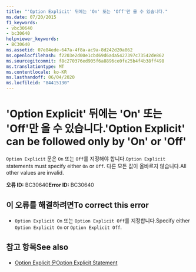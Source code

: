 ```yaml
---
title: "'Option Explicit' 뒤에는 'On' 또는 'Off'만 올 수 있습니다."
ms.date: 07/20/2015
f1_keywords:
- vbc30640
- bc30640
helpviewer_keywords:
- BC30640
ms.assetid: 07e84ede-647a-4f8a-ac9a-8d242d20a862
ms.openlocfilehash: f2203e2d00e1cbd69d6ada5427397c73542de862
ms.sourcegitcommit: f8c270376ed905f6a8896ce0fe25b4f4b38ff498
ms.translationtype: MT
ms.contentlocale: ko-KR
ms.lasthandoff: 06/04/2020
ms.locfileid: "84415130"
---
```

# <a name="option-explicit-can-be-followed-only-by-on-or-off"></a><span data-ttu-id="acc37-102">'Option Explicit' 뒤에는 'On' 또는 'Off'만 올 수 있습니다.</span><span class="sxs-lookup"><span data-stu-id="acc37-102">'Option Explicit' can be followed only by 'On' or 'Off'</span></span>
<span data-ttu-id="acc37-103">`Option Explicit` 문은 `On` 또는 `Off`를 지정해야 합니다.</span><span class="sxs-lookup"><span data-stu-id="acc37-103">`Option Explicit` statements must specify either `On` or `Off`.</span></span> <span data-ttu-id="acc37-104">다른 모든 값이 올바르지 않습니다.</span><span class="sxs-lookup"><span data-stu-id="acc37-104">All other values are invalid.</span></span>  
  
 <span data-ttu-id="acc37-105">**오류 ID:** BC30640</span><span class="sxs-lookup"><span data-stu-id="acc37-105">**Error ID:** BC30640</span></span>  
  
## <a name="to-correct-this-error"></a><span data-ttu-id="acc37-106">이 오류를 해결하려면</span><span class="sxs-lookup"><span data-stu-id="acc37-106">To correct this error</span></span>  
  
- <span data-ttu-id="acc37-107">`Option Explicit On` 또는 `Option Explicit Off`를 지정합니다.</span><span class="sxs-lookup"><span data-stu-id="acc37-107">Specify either `Option Explicit On` or `Option Explicit Off`.</span></span>  
  
## <a name="see-also"></a><span data-ttu-id="acc37-108">참고 항목</span><span class="sxs-lookup"><span data-stu-id="acc37-108">See also</span></span>

- [<span data-ttu-id="acc37-109">Option Explicit 문</span><span class="sxs-lookup"><span data-stu-id="acc37-109">Option Explicit Statement</span></span>](../language-reference/statements/option-explicit-statement.md)
